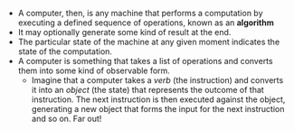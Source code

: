 - A computer, then, is any machine that performs a computation by executing a defined sequence of operations, known as an **algorithm**
- It may optionally generate some kind of result at the end.
- The particular state of the machine at any given moment indicates the state of the computation.
- A computer is something that takes a list of operations and converts them into some kind of observable form.
	- Imagine that a computer takes a _verb_ (the instruction) and converts it into an _object_ (the state) that represents the outcome of that instruction. The next instruction is then executed against the object, generating a new object that forms the input for the next instruction and so on. Far out!